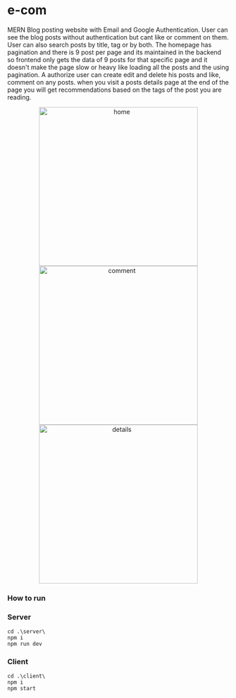 # e-com

MERN Blog posting website with Email and Google Authentication. User can see the blog posts without authentication but cant like or comment on them. User can also search posts by title, tag or by both. The homepage has pagination and there is 9 post per page and its maintained in the backend so frontend only gets the data of 9 posts for that specific page and it doesn't make the page slow or heavy like loading all the posts and the using pagination. A authorize user can create edit and delete his posts and like, comment on any posts. when you visit a posts details page at the end of the page you will get recommendations based on the tags of the post you are reading.

<p align="center">
  <img alt="home" src="https://github.com/Ulrich-Tonmoy/website-MERN/blob/main/social-blog/ss/home.png" width="360px"/>
  <img alt="comment" src="https://github.com/Ulrich-Tonmoy/website-MERN/blob/main/social-blog/ss/comment.png" width="360px"/>
  <img alt="details" src="https://github.com/Ulrich-Tonmoy/website-MERN/blob/main/social-blog/ss/details.png" width="360px"/>
</p>

### How to run

### Server

    cd .\server\
    npm i
    npm run dev

### Client

    cd .\client\
    npm i
    npm start
